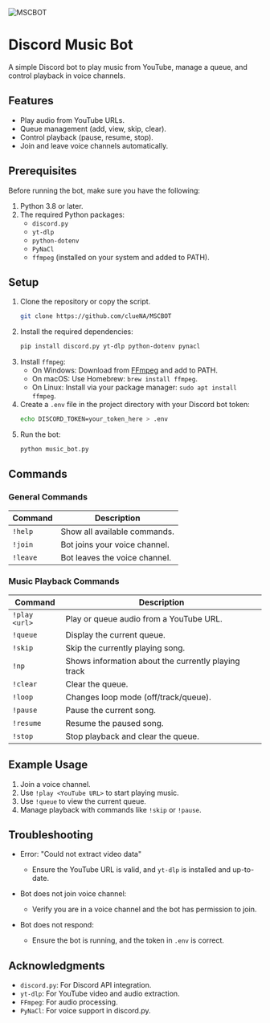 ![MSCBOT](https://socialify.git.ci/clueNA/MSCBOT/image?font=KoHo&language=1&name=1&owner=1&pattern=Transparent&stargazers=1&theme=Dark)

# Discord Music Bot

A simple Discord bot to play music from YouTube, manage a queue, and control playback in voice channels.

## Features

- Play audio from YouTube URLs.
- Queue management (add, view, skip, clear).
- Control playback (pause, resume, stop).
- Join and leave voice channels automatically.

## Prerequisites

Before running the bot, make sure you have the following:

1. Python 3.8 or later.
2. The required Python packages:
   - `discord.py`
   - `yt-dlp`
   - `python-dotenv`
   - `PyNaCl`
   - `ffmpeg` (installed on your system and added to PATH).

## Setup

1. Clone the repository or copy the script.
   ```bash
   git clone https://github.com/clueNA/MSCBOT
   ```
3. Install the required dependencies:
   ```bash
   pip install discord.py yt-dlp python-dotenv pynacl
   ```
4. Install `ffmpeg`:
   - On Windows: Download from [FFmpeg](https://www.ffmpeg.org/) and add to PATH.
   - On macOS: Use Homebrew: `brew install ffmpeg`.
   - On Linux: Install via your package manager: `sudo apt install ffmpeg`.
5. Create a `.env` file in the project directory with your Discord bot token:
   ```bash
   echo DISCORD_TOKEN=your_token_here > .env
   ```
6. Run the bot:
   ```bash
   python music_bot.py
   ```
## Commands
### General Commands
<table>
  <thead>
    <tr>
      <th>Command</th>
      <th>Description</th>
    </tr>
  </thead>
  <tbody>
    <tr>
      <td><code>!help</code></td>
      <td>Show all available commands.</td>
    </tr>
    <tr>
      <td><code>!join</code></td>
      <td>Bot joins your voice channel.</td>
    </tr>
    <tr>
      <td><code>!leave</code></td>
      <td>Bot leaves the voice channel.</td>
    </tr>
  </tbody>
</table>

### Music Playback Commands
<table>
  <thead>
    <tr>
      <th>Command</th>
      <th>Description</th>
    </tr>
  </thead>
  <tbody>
    <tr>
      <td><code>!play &lt;url&gt;</code></td>
      <td>Play or queue audio from a YouTube URL.</td>
    </tr>
    <tr>
      <td><code>!queue</code></td>
      <td>Display the current queue.</td>
    </tr>
    <tr>
      <td><code>!skip</code></td>
      <td>Skip the currently playing song.</td>
    </tr>
     <tr>
      <td><code>!np</code></td>
      <td>Shows information about the currently playing track</td>
    </tr>
    <tr>
      <td><code>!clear</code></td>
      <td>Clear the queue.</td>
    </tr>
    <tr>
      <td><code>!loop</code></td>
      <td>Changes loop mode (off/track/queue).</td>
    </tr>
    <tr>
      <td><code>!pause</code></td>
      <td>Pause the current song.</td>
    </tr>
    <tr>
      <td><code>!resume</code></td>
      <td>Resume the paused song.</td>
    </tr>
    <tr>
      <td><code>!stop</code></td>
      <td>Stop playback and clear the queue.</td>
    </tr>
  </tbody>
</table>

## Example Usage
1. Join a voice channel.
2. Use `!play <YouTube URL>` to start playing music.
3. Use `!queue` to view the current queue.
4. Manage playback with commands like `!skip` or `!pause`.

## Troubleshooting
- Error: "Could not extract video data"
  - Ensure the YouTube URL is valid, and `yt-dlp` is installed and up-to-date.

- Bot does not join voice channel:
  - Verify you are in a voice channel and the bot has permission to join.

- Bot does not respond:
  - Ensure the bot is running, and the token in `.env` is correct.

## Acknowledgments
- `discord.py`: For Discord API integration.
- `yt-dlp`: For YouTube video and audio extraction.
- `FFmpeg`: For audio processing.
- `PyNaCl`: For voice support in discord.py.


